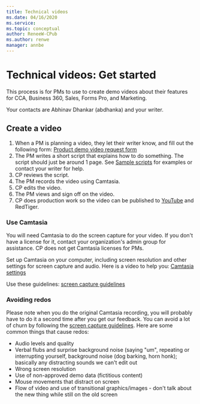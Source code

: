 ```yaml
---
title: Technical videos
ms.date: 04/16/2020
ms.service: 
ms.topic: conceptual
author: ReneeW-CPub
ms.author: renwe
manager: annbe
---
```


# Technical videos: Get started

This process is for PMs to use to create demo videos about their features for CCA, Business 360, Sales, Forms Pro, and Marketing. 

Your contacts are Abhinav Dhankar (abdhanka) and your writer. 

## Create a video

1.	When a PM is planning a video, they let their writer know, and fill out the following form: [Product demo video request form](https://forms.office.com/Pages/ResponsePage.aspx?id=v4j5cvGGr0GRqy180BHbR9b5wR1zDLRMp9sYA_S9dMJURTJYNkNWR1FLRDNCV1FGSUNENEVPUkNMVi4u)
2. The PM writes a short script that explains how to do something. The script should just be around 1 page. See [Sample scripts](tv-sample-scripts.md) for examples or contact your writer for help. 
5. CP reviews the script. 
6. The PM records the video using Camtasia. 
4.	CP edits the video. 
7.	The PM views and sign off on the video.
8. CP does production work so the video can be published to [YouTube](https://www.youtube.com/channel/UCJGCg4rB3QSs8y_1FquelBQ) and RedTiger.

### Use Camtasia
You will need Camtasia to do the screen capture for your video. If you don't have a license for it, contact your organization's admin group for assistance. CP does not get Camtasia licenses for PMs. 

Set up Camtasia on your computer, including screen resolution and other settings for screen capture and audio. Here is a video to help you: [Camtasia settings](https://nam06.safelinks.protection.outlook.com/?url=https%3A%2F%2Fmicrosoft.sharepoint.com%2F%3Av%3A%2Ft%2FCRMHOME%2Fua%2FEbRnMc8iTLFFtKVFgXwgfvgBqoJ0UYoczV-5rQ3xWukywQ%3Fe%3DOg0W2b&data=02%7C01%7Crenwe%40microsoft.com%7Cf53f9eba2e55431f2b9708d7e111f887%7C72f988bf86f141af91ab2d7cd011db47%7C1%7C0%7C637225339637970339&sdata=eRO8yWqnhOIy5Ie5uvanKLzySFZYzFTC8H6Zge%2FC6nw%3D&reserved=0) <br>

Use these guidelines: [screen capture guidelines](https://nam06.safelinks.protection.outlook.com/ap/w-59584e83/?url=https%3A%2F%2Fmicrosoft.sharepoint.com%2F%3Aw%3A%2Ft%2FAlchemy%2FEa8PejgWzWhCnrleOlx5SYABru5dTRwSukHKmxxBSMNwEg%3Fe%3DW6TebI&data=02%7C01%7Crenwe%40microsoft.com%7C94c11c2b93c94696b12d08d7dc8f98cd%7C72f988bf86f141af91ab2d7cd011db47%7C1%7C0%7C637220381621818780&sdata=1K1jVt3CDw7DveIE00cUfQvTubmthGuFFpaprfDB29M%3D&reserved=0)

### Avoiding redos
Please note when you do the original Camtasia recording, you will probably have to do it a second time after you get our feedback. You can avoid a lot of churn by following the [screen capture guidelines](https://nam06.safelinks.protection.outlook.com/ap/w-59584e83/?url=https%3A%2F%2Fmicrosoft.sharepoint.com%2F%3Aw%3A%2Ft%2FAlchemy%2FEa8PejgWzWhCnrleOlx5SYABru5dTRwSukHKmxxBSMNwEg%3Fe%3DW6TebI&data=02%7C01%7Crenwe%40microsoft.com%7C94c11c2b93c94696b12d08d7dc8f98cd%7C72f988bf86f141af91ab2d7cd011db47%7C1%7C0%7C637220381621818780&sdata=1K1jVt3CDw7DveIE00cUfQvTubmthGuFFpaprfDB29M%3D&reserved=0). Here are some common things that cause redos:

- Audio levels and quality
- Verbal flubs and surprise background noise (saying "um", repeating or interrupting yourself, background noise (dog barking, horn honk); basically any distracting sounds we can't edit out
- Wrong screen resolution
- Use of non-approved demo data (fictitious content)
- Mouse movements that distract on screen
- Flow of video and use of transitional graphics/images - don't talk about the new thing while still on the old screen
